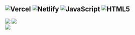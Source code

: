 ![Vercel](https://img.shields.io/badge/vercel-%23000000.svg?style=for-the-badge&logo=vercel&logoColor=white) ![Netlify](https://img.shields.io/badge/netlify-%23000000.svg?style=for-the-badge&logo=netlify&logoColor=#00C7B7) ![JavaScript](https://img.shields.io/badge/javascript-%23323330.svg?style=for-the-badge&logo=javascript&logoColor=%23F7DF1E) ![HTML5](https://img.shields.io/badge/html5-%23E34F26.svg?style=for-the-badge&logo=html5&logoColor=white)
--------------------------------------------------
![](https://github-readme-stats.vercel.app/api?username=deadapi&theme=dark&hide_border=false&include_all_commits=false&count_private=false)
![](https://github-readme-stats.vercel.app/api/top-langs/?username=deadapi&theme=dark&hide_border=false&include_all_commits=false&count_private=false&layout=compact)<br/>
![](https://github-readme-streak-stats.herokuapp.com/?user=deadapi&theme=dark&hide_border=false)

<!-- Proudly created with GPRM ( https://gprm.itsvg.in ) -->

